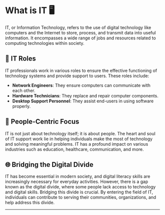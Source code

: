 # What is IT 🖥️

IT, or Information Technology, refers to the use of digital technology like computers and the Internet to store, process, and transmit data into useful information. It encompasses a wide range of jobs and resources related to computing technologies within society.

## 💼 IT Roles

IT professionals work in various roles to ensure the effective functioning of technology systems and provide support to users. These roles include:

- **Network Engineers**: They ensure computers can communicate with each other.
- **Hardware Technicians**: They replace and repair computer components.
- **Desktop Support Personnel**: They assist end-users in using software properly.

## 👥 People-Centric Focus

IT is not just about technology itself; it is about people. The heart and soul of IT support work lie in helping individuals make the most of technology and solving meaningful problems. IT has a profound impact on various industries such as education, healthcare, communication, and more.

## 🌐 Bridging the Digital Divide

IT has become essential in modern society, and digital literacy skills are increasingly necessary for everyday activities. However, there is a gap known as the digital divide, where some people lack access to technology and digital skills. Bridging this divide is crucial. By entering the field of IT, individuals can contribute to serving their communities, organizations, and help address this divide.

---
